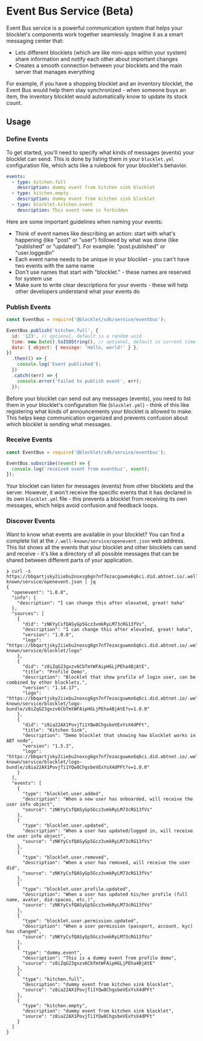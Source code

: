 # Event Bus Service (Beta)

Event Bus service is a powerful communication system that helps your blocklet's components work together seamlessly. Imagine it as a smart messaging center that:

- Lets different blocklets (which are like mini-apps within your system) share information and notify each other about important changes
- Creates a smooth connection between your blocklets and the main server that manages everything

For example, if you have a shopping blocklet and an inventory blocklet, the Event Bus would help them stay synchronized - when someone buys an item, the inventory blocklet would automatically know to update its stock count.

## Usage

### Define Events

To get started, you'll need to specify what kinds of messages (events) your blocklet can send. This is done by listing them in your `blocklet.yml` configuration file, which acts like a rulebook for your blocklet's behavior.

```yaml
events:
  - type: kitchen.full
    description: dummy event from kitchen sink blocklet
  - type: kitchen.empty
    description: dummy event from kitchen sink blocklet
  - type: blocklet.kitchen.event
    description: This event name is forbidden
```

Here are some important guidelines when naming your events:

- Think of event names like describing an action: start with what's happening (like "post" or "user") followed by what was done (like "published" or "updated"). For example: "post.published" or "user.loggedIn"
- Each event name needs to be unique in your blocklet - you can't have two events with the same name
- Don't use names that start with "blocklet." - these names are reserved for system use
- Make sure to write clear descriptions for your events - these will help other developers understand what your events do

### Publish Events

```js
const EventBus = require('@blocklet/sdk/service/eventbus');

EventBus.publish('kitchen.full', {
  id: '123', // optional, default is a random uuid
  time: new Date().toISOString(), // optional, default is current time
  data: { object: { message: 'Hello, world!' } },
})
  .then(() => {
    console.log('Event published');
  })
  .catch((err) => {
    console.error('Failed to publish event', err);
  });
```

Before your blocklet can send out any messages (events), you need to list them in your blocklet's configuration file (`blocklet.yml`) - think of this like registering what kinds of announcements your blocklet is allowed to make. This helps keep communication organized and prevents confusion about which blocklet is sending what messages.

### Receive Events

```js
const EventBus = require('@blocklet/sdk/service/eventbus');

EventBus.subscribe((event) => {
  console.log('received event from eventbus', event);
});
```

Your blocklet can listen for messages (events) from other blocklets and the server. However, it won't receive the specific events that it has declared in its own `blocklet.yml` file - this prevents a blocklet from receiving its own messages, which helps avoid confusion and feedback loops.

### Discover Events

Want to know what events are available in your blocklet? You can find a complete list at the `/.well-known/service/openevent.json` web address. This list shows all the events that your blocklet and other blocklets can send and receive - it's like a directory of all possible messages that can be shared between different parts of your application.

```shell
❯ curl -s https://bbqartjsky2iiebu2noxsg6gn7nf7ezacguwmx6q6ci.did.abtnet.io/.well-known/service/openevent.json | jq
{
  "openevent": "1.0.0",
  "info": {
    "description": "I can change this after elevated, great! haha"
  },
  "sources": [
    {
      "did": "zNKYyCsfQASyGp5Gcz3vmkRyLM73cRG13fVs",
      "description": "I can change this after elevated, great! haha",
      "version": "1.0.0",
      "logo": "https://bbqartjsky2iiebu2noxsg6gn7nf7ezacguwmx6q6ci.did.abtnet.io/.well-known/service/blocklet/logo"
    },
    {
      "did": "z8iZqG23gxzv6CbTmtWFAipHGLjPEha4BjAtE",
      "title": "Profile Demo",
      "description": "Blocklet that show profile of login user, can be combined by other blocklets.",
      "version": "1.14.17",
      "logo": "https://bbqartjsky2iiebu2noxsg6gn7nf7ezacguwmx6q6ci.did.abtnet.io/.well-known/service/blocklet/logo-bundle/z8iZqG23gxzv6CbTmtWFAipHGLjPEha4BjAtE?v=1.0.0"
    },
    {
      "did": "z8ia22AX1PovjTi1YQw8ChgsbeVExYsX4dPFt",
      "title": "Kitchen Sink",
      "description": "Demo blocklet that showing how blocklet works in ABT node",
      "version": "1.5.3",
      "logo": "https://bbqartjsky2iiebu2noxsg6gn7nf7ezacguwmx6q6ci.did.abtnet.io/.well-known/service/blocklet/logo-bundle/z8ia22AX1PovjTi1YQw8ChgsbeVExYsX4dPFt?v=1.0.0"
    }
  ],
  "events": [
    {
      "type": "blocklet.user.added",
      "description": "When a new user has onboarded, will receive the user info object",
      "source": "zNKYyCsfQASyGp5Gcz3vmkRyLM73cRG13fVs"
    },
    {
      "type": "blocklet.user.updated",
      "description": "When a user has updated/logged in, will receive the user info object",
      "source": "zNKYyCsfQASyGp5Gcz3vmkRyLM73cRG13fVs"
    },
    {
      "type": "blocklet.user.removed",
      "description": "When a user has removed, will receive the user did",
      "source": "zNKYyCsfQASyGp5Gcz3vmkRyLM73cRG13fVs"
    },
    {
      "type": "blocklet.user.profile.updated",
      "description": "When a user has updated his/her profile (full name, avatar, did-spaces, etc.)",
      "source": "zNKYyCsfQASyGp5Gcz3vmkRyLM73cRG13fVs"
    },
    {
      "type": "blocklet.user.permission.updated",
      "description": "When a user permission (passport, account, kyc) has changed",
      "source": "zNKYyCsfQASyGp5Gcz3vmkRyLM73cRG13fVs"
    },
    {
      "type": "dummy.event",
      "description": "This is a dummy event from profile demo",
      "source": "z8iZqG23gxzv6CbTmtWFAipHGLjPEha4BjAtE"
    },
    {
      "type": "kitchen.full",
      "description": "dummy event from kitchen sink blocklet",
      "source": "z8ia22AX1PovjTi1YQw8ChgsbeVExYsX4dPFt"
    },
    {
      "type": "kitchen.empty",
      "description": "dummy event from kitchen sink blocklet",
      "source": "z8ia22AX1PovjTi1YQw8ChgsbeVExYsX4dPFt"
    }
  ]
}
```
